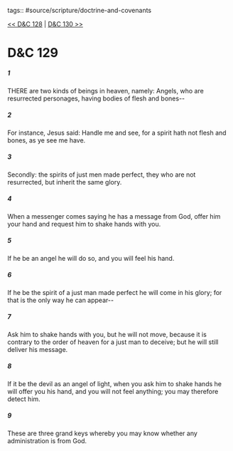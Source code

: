 tags:: #source/scripture/doctrine-and-covenants

[<< D&C 128](source/scripture/doctrine-and-covenants/D&C_128.md) | [D&C 130 >>](source/scripture/doctrine-and-covenants/D&C_130.md)

# D&C 129

##### 1

THERE are two kinds of beings in heaven, namely: Angels, who are resurrected personages, having bodies of flesh and bones--

##### 2

For instance, Jesus said: Handle me and see, for a spirit hath not flesh and bones, as ye see me have.

##### 3

Secondly: the spirits of just men made perfect, they who are not resurrected, but inherit the same glory.

##### 4

When a messenger comes saying he has a message from God, offer him your hand and request him to shake hands with you.

##### 5

If he be an angel he will do so, and you will feel his hand.

##### 6

If he be the spirit of a just man made perfect he will come in his glory; for that is the only way he can appear--

##### 7

Ask him to shake hands with you, but he will not move, because it is contrary to the order of heaven for a just man to deceive; but he will still deliver his message.

##### 8

If it be the devil as an angel of light, when you ask him to shake hands he will offer you his hand, and you will not feel anything; you may therefore detect him.

##### 9

These are three grand keys whereby you may know whether any administration is from God.
